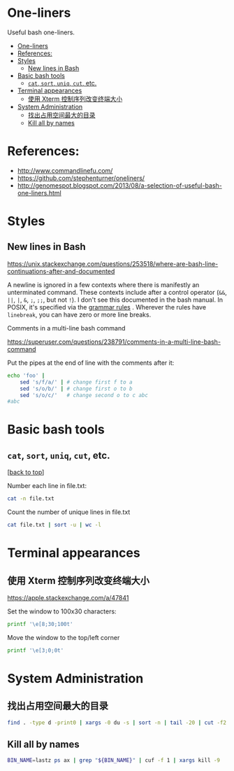 # One-liners

Useful bash one-liners.

[TOC levels=1-3]: # " "

- [One-liners](#one-liners)
- [References:](#references)
- [Styles](#styles)
    - [New lines in Bash](#new-lines-in-bash)
- [Basic bash tools](#basic-bash-tools)
    - [`cat`, `sort`, `uniq`, `cut`, etc.](#cat-sort-uniq-cut-etc)
- [Terminal appearances](#terminal-appearances)
    - [使用 Xterm 控制序列改变终端大小](#使用-xterm-控制序列改变终端大小)
- [System Administration](#system-administration)
    - [找出占用空间最大的目录](#找出占用空间最大的目录)
    - [Kill all by names](#kill-all-by-names)


# References:

* http://www.commandlinefu.com/
* https://github.com/stephenturner/oneliners/
* http://genomespot.blogspot.com/2013/08/a-selection-of-useful-bash-one-liners.html

# Styles

## New lines in Bash

https://unix.stackexchange.com/questions/253518/where-are-bash-line-continuations-after-and-documented

A newline is ignored in a few contexts where there is manifestly an unterminated command. These
contexts include after a control operator (`&&`, `||`, `|`, `&`, `;`, `;;`, but not `!`). I don't
see this documented in the bash manual. In POSIX, it's specified via the
[grammar rules](http://pubs.opengroup.org/onlinepubs/9699919799/utilities/V3_chap02.html#tag_18_10_02)
. Wherever the rules have `linebreak`, you can have zero or more line breaks.

Comments in a multi-line bash command

https://superuser.com/questions/238791/comments-in-a-multi-line-bash-command

Put the pipes at the end of line with the comments after it:

```bash
echo 'foo' |
    sed 's/f/a/' | # change first f to a 
    sed 's/o/b/' | # change first o to b 
    sed 's/o/c/'   # change second o to c abc
#abc

```

# Basic bash tools

##  `cat`, `sort`, `uniq`, `cut`, etc.

[[back to top](#one-liners)]

Number each line in file.txt:

```bash
cat -n file.txt
```

Count the number of unique lines in file.txt

```bash
cat file.txt | sort -u | wc -l
```

# Terminal appearances


## 使用 Xterm 控制序列改变终端大小

https://apple.stackexchange.com/a/47841

Set the window to 100x30 characters:

```bash
printf '\e[8;30;100t'
```

Move the window to the top/left corner

```bash
printf '\e[3;0;0t'
```

# System Administration

## 找出占用空间最大的目录

```bash
find . -type d -print0 | xargs -0 du -s | sort -n | tail -20 | cut -f2 | xargs -I{} du -sh {}
```

## Kill all by names

```bash
BIN_NAME=lastz ps ax | grep "${BIN_NAME}" | cuf -f 1 | xargs kill -9
```

